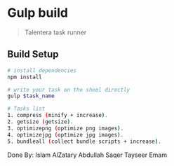 # Gulp build

> Talentera task runner

## Build Setup

``` bash
# install dependencies
npm install

# write your task on the sheel directly
gulp $task_name

# Tasks list
1. compress (minify + increase).
2. getsize (getsize).
3. optimizepng (optimize png images).
4. optimizejpg (optimize jpg images).
5. bundleall (collect bundle scripts + increase).
```

Done By:
Islam AlZatary
Abdullah Saqer
Tayseer Emam